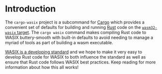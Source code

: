 # Introduction

The `cargo-wasix` project is a subcommand for
[Cargo](https://doc.rust-lang.org/cargo/) which provides a convenient set of
defaults for building and running [Rust](https://doc.rust-lang.org/cargo/) code
on the [`wasm32-wasix` target](https://wasi.dev/). The `cargo wasix` command
makes compiling Rust code to WASIX buttery-smooth with built-in defaults to avoid
needing to manage a myriad of tools as part of building a wasm executable.

[WASIX is a developing standard](https://github.com/webassembly/wasix) and we hope
to make it very easy to develop Rust code for WASIX to both influence the
standard as well as ensure that Rust code follows WASIX best practices. Keep
reading for more information about how this all works!

